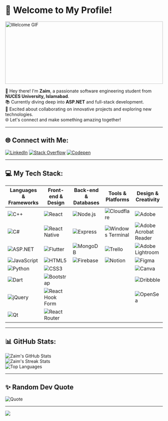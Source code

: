 # 🌟 Welcome to My Profile!

<img src="https://i.pinimg.com/originals/71/92/b3/7192b36dadb8d4dd4eb71a4227cc6a95.gif" alt="Welcome GIF" style="display: block; width: 100%; max-height: 200px; height:200px"/>

👋 Hey there! I'm **Zaim**, a passionate software engineering student from **NUCES University, Islamabad**.<br>
📚 Currently diving deep into **ASP.NET** and full-stack development.<br>
🚀 Excited about collaborating on innovative projects and exploring new technologies.<br>
🌐 Let's connect and make something amazing together!

---

## 🌐 Connect with Me:
[![LinkedIn](https://img.shields.io/badge/LinkedIn-%230077B5.svg?logo=linkedin&logoColor=white)](https://linkedin.com/in/zaim-abbasi) 
[![Stack Overflow](https://img.shields.io/badge/-Stackoverflow-FE7A16?logo=stack-overflow&logoColor=white)](https://stackoverflow.com/users/21979623) 
[![Codepen](https://img.shields.io/badge/Codepen-000000?style=for-the-badge&logo=codepen&logoColor=white)](https://codepen.io/Zaim-Abbasi) 

---

## 💻 My Tech Stack:

| **Languages & Frameworks** | **Front-end & Design** | **Back-end & Databases** | **Tools & Platforms** | **Design & Creativity** |
|----------------------------|-------------------------|---------------------------|------------------------|-------------------------|
| ![C++](https://img.shields.io/badge/c++-%2300599C.svg?style=for-the-badge&logo=c%2B%2B&logoColor=white) | ![React](https://img.shields.io/badge/react-%2320232a.svg?style=for-the-badge&logo=react&logoColor=%2361DAFB) | ![Node.js](https://img.shields.io/badge/Node.js-%2347A248.svg?style=for-the-badge&logo=node.js&logoColor=white) | ![Cloudflare](https://img.shields.io/badge/Cloudflare-F38020?style=for-the-badge&logo=Cloudflare&logoColor=white) | ![Adobe](https://img.shields.io/badge/adobe-%23FF0000.svg?style=for-the-badge&logo=adobe&logoColor=white) |
| ![C#](https://img.shields.io/badge/c%23-%23239120.svg?style=for-the-badge&logo=csharp&logoColor=white) | ![React Native](https://img.shields.io/badge/react_native-%2320232a.svg?style=for-the-badge&logo=react&logoColor=%2361DAFB) | ![Express](https://img.shields.io/badge/Express.js-%23404D59.svg?style=for-the-badge&logo=express&logoColor=white) | ![Windows Terminal](https://img.shields.io/badge/Windows%20Terminal-%234D4D4D.svg?style=for-the-badge&logo=windows-terminal&logoColor=white) | ![Adobe Acrobat Reader](https://img.shields.io/badge/Adobe%20Acrobat%20Reader-EC1C24.svg?style=for-the-badge&logo=Adobe%20Acrobat%20Reader&logoColor=white) |
| ![ASP.NET](https://img.shields.io/badge/ASP.NET-%235A2F77.svg?style=for-the-badge&logo=aspnet&logoColor=white) | ![Flutter](https://img.shields.io/badge/Flutter-%2302569B.svg?style=for-the-badge&logo=Flutter&logoColor=white) | ![MongoDB](https://img.shields.io/badge/MongoDB-%2347A248.svg?style=for-the-badge&logo=mongodb&logoColor=white) | ![Trello](https://img.shields.io/badge/Trello-%23026AA7.svg?style=for-the-badge&logo=Trello&logoColor=white) | ![Adobe Lightroom](https://img.shields.io/badge/Adobe%20Lightroom-31A8FF.svg?style=for-the-badge&logo=Adobe%20Lightroom&logoColor=white) |
| ![JavaScript](https://img.shields.io/badge/javascript-%23323330.svg?style=for-the-badge&logo=javascript&logoColor=%23F7DF1E) | ![HTML5](https://img.shields.io/badge/html5-%23E34F26.svg?style=for-the-badge&logo=html5&logoColor=white) | ![Firebase](https://img.shields.io/badge/firebase-%23039BE5.svg?style=for-the-badge&logo=firebase) | ![Notion](https://img.shields.io/badge/Notion-%23000000.svg?style=for-the-badge&logo=notion&logoColor=white) | ![Figma](https://img.shields.io/badge/figma-%23F24E1E.svg?style=for-the-badge&logo=figma&logoColor=white) |
| ![Python](https://img.shields.io/badge/python-3670A0?style=for-the-badge&logo=python&logoColor=ffdd54) | ![CSS3](https://img.shields.io/badge/css3-%231572B6.svg?style=for-the-badge&logo=css3&logoColor=white) | | | ![Canva](https://img.shields.io/badge/Canva-%2300C4CC.svg?style=for-the-badge&logo=Canva&logoColor=white) |
| ![Dart](https://img.shields.io/badge/dart-%230175C2.svg?style=for-the-badge&logo=dart&logoColor=white) | ![Bootstrap](https://img.shields.io/badge/bootstrap-%238511FA.svg?style=for-the-badge&logo=bootstrap&logoColor=white) | | | ![Dribbble](https://img.shields.io/badge/Dribbble-EA4C89?style=for-the-badge&logo=dribbble&logoColor=white) |
| ![jQuery](https://img.shields.io/badge/jquery-%230769AD.svg?style=for-the-badge&logo=jquery&logoColor=white) | ![React Hook Form](https://img.shields.io/badge/React%20Hook%20Form-%23EC5990.svg?style=for-the-badge&logo=reacthookform&logoColor=white) | | | ![OpenSea](https://img.shields.io/badge/OpenSea-%232081E2.svg?style=for-the-badge&logo=opensea&logoColor=white) |
| ![Qt](https://img.shields.io/badge/Qt-%23217346.svg?style=for-the-badge&logo=Qt&logoColor=white) | ![React Router](https://img.shields.io/badge/React_Router-CA4245?style=for-the-badge&logo=react-router&logoColor=white) | | | |

---

## 📊 GitHub Stats:
![Zaim's GitHub Stats](https://github-readme-stats.vercel.app/api?username=Zaim-Abbasi&theme=react&hide_border=false&include_all_commits=true&count_private=true)<br/>
![Zaim's Streak Stats](https://github-readme-streak-stats.herokuapp.com/?user=Zaim-Abbasi&theme=react&hide_border=false)<br/>
![Top Languages](https://github-readme-stats.vercel.app/api/top-langs/?username=Zaim-Abbasi&theme=react&hide_border=false&include_all_commits=true&count_private=true&layout=compact)

---

## ✨ Random Dev Quote
![Quote](https://quotes-github-readme.vercel.app/api?type=horizontal&theme=tokyonight)

---

[![](https://visitcount.itsvg.in/api?id=Zaim-Abbasi&icon=0&color=1)](https://visitcount.itsvg.in)
<!-- Proudly created with GPRM ( https://gprm.itsvg.in ) -->
